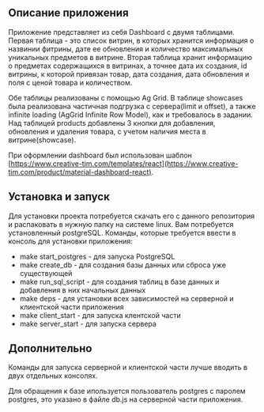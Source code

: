 ## Описание приложения
Приложение представляет из себя Dashboard с двумя таблицами. Первая таблица - это список витрин, в которых хранится информация о назвинии фитрины, дате ее обновления и количество максимальных уникальных предметов в витрине. Вторая таблица хранит информацию о предметах содержащихся в витринах, а точнее дата их создания, id витрины, к которой привязан товар, дата создания, дата обновления и поля с ценой товара и количеством.

Обе таблицы реализованы с помощью Ag Grid. В таблице showcases была реализована частичная подгрузка с сервера(limit и offset), а также infinite loading (AgGrid Infinite Row Model), как и требовалось в задании. Над таблицей products добавлены 3 кнопки для добавления, обновления и удаления товара, с учетом наличия места в витрине(showcase).

При оформлении dashboard был использован шаблон [https://www.creative-tim.com/templates/react](https://www.creative-tim.com/product/material-dashboard-react).
## Установка и запуск
Для установки проекта потребуется скачать его с данного репозитория и распаковать в нужную папку на системе linux.
Вам потребуется установленный postgreSQL. 
Команды, которые требуется ввести в консоль для установки приложения:
  -  make start_postgres - для запуска PostgreSQL
  -  make create_db - для создания базы данных или сброса уже существующей
  -  make run_sql_script - для создания таблиц в базе данных и добавления в них начальных данных
  -  make deps - для установки всех зависимостей на серверной и клиентской части приложения
  -  make client_start - для запуска клентской части
  -  make server_start - для запуска сервера
## Дополнительно
Команды для запуска серверной и клиентской части лучше вводить в двух отдельных консолях.

Для обращения к базе ипользуется пользователь postgres с паролем postgres, это указано в файле db.js на серверной части приложения. 


